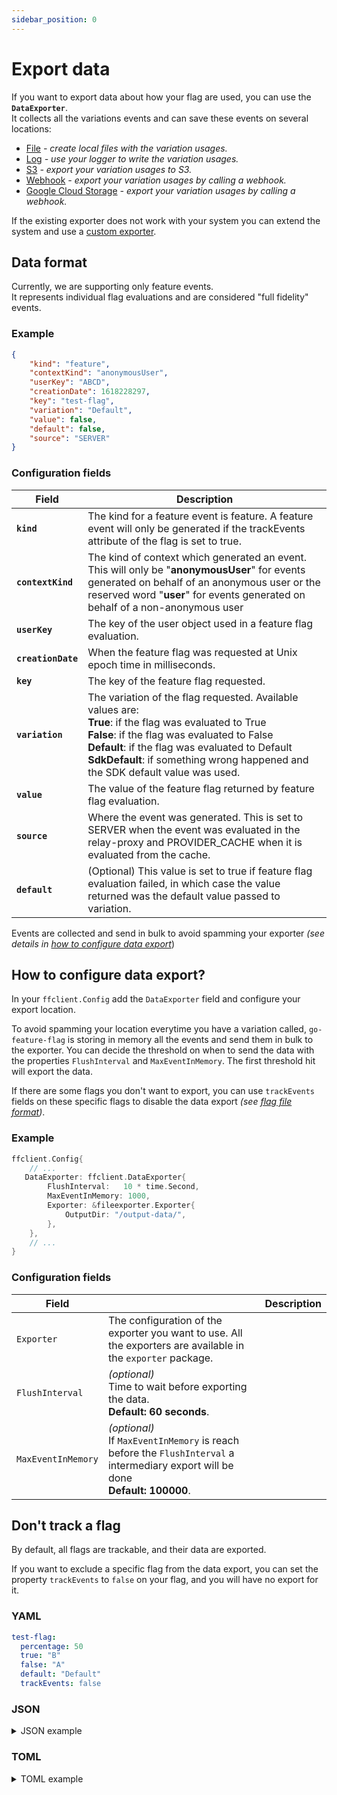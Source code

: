 ```yaml
---
sidebar_position: 0
---
```


# Export data

If you want to export data about how your flag are used, you can use the **`DataExporter`**.  
It collects all the variations events and can save these events on several locations:

- [File](file.md) *- create local files with the variation usages.*
- [Log](log.md) *- use your logger to write the variation usages.*
- [S3](s3.md) *- export your variation usages to S3.*
- [Webhook](webhook.md) *- export your variation usages by calling a webhook.*
- [Google Cloud Storage](google_cloud_storage.md) *- export your variation usages by calling a webhook.*

If the existing exporter does not work with your system you can extend the system and use a [custom exporter](custom.md).

## Data format

Currently, we are supporting only feature events.  
It represents individual flag evaluations and are considered "full fidelity" events.

### Example

```json linenums="1"
{
    "kind": "feature",
    "contextKind": "anonymousUser",
    "userKey": "ABCD",
    "creationDate": 1618228297,
    "key": "test-flag",
    "variation": "Default",
    "value": false,
    "default": false,
    "source": "SERVER"
}
```

### Configuration fields

| Field              | Description                                                                                                                                                                                                                                                                                             |
|--------------------|---------------------------------------------------------------------------------------------------------------------------------------------------------------------------------------------------------------------------------------------------------------------------------------------------------|
| **`kind`**         | The kind for a feature event is feature. A feature event will only be generated if the trackEvents attribute of the flag is set to true.                                                                                                                                                                |
| **`contextKind`**  | The kind of context which generated an event. This will only be "**anonymousUser**" for events generated on behalf of an anonymous user or the reserved word "**user**" for events generated on behalf of a non-anonymous user                                                                          |
| **`userKey`**      | The key of the user object used in a feature flag evaluation.                                                                                                                                                                                                                                           |
| **`creationDate`** | When the feature flag was requested at Unix epoch time in milliseconds.                                                                                                                                                                                                                                 |
| **`key`**          | The key of the feature flag requested.                                                                                                                                                                                                                                                                  |
| **`variation`**    | The variation of the flag requested. Available values are:<br/>**True**: if the flag was evaluated to True <br/>**False**: if the flag was evaluated to False<br/>**Default**: if the flag was evaluated to Default<br/>**SdkDefault**: if something wrong happened and the SDK default value was used. |
| **`value`**        | The value of the feature flag returned by feature flag evaluation.                                                                                                                                                                                                                                      |
| **`source`**       | Where the event was generated. This is set to SERVER when the event was evaluated in the relay-proxy and PROVIDER_CACHE when it is evaluated from the cache.             
| **`default`**      | (Optional) This value is set to true if feature flag evaluation failed, in which case the value returned was the default value passed to variation.                                                                                                                                                     |

Events are collected and send in bulk to avoid spamming your exporter *(see details in [how to configure data export](#how-to-configure-data-export)*)

## How to configure data export?

In your `ffclient.Config` add the `DataExporter` field and configure your export location.

To avoid spamming your location everytime you have a variation called, `go-feature-flag` is storing in memory all the events and send them in bulk to the exporter.
You can decide the threshold on when to send the data with the properties `FlushInterval` and `MaxEventInMemory`. The first threshold hit will export the data.

If there are some flags you don't want to export, you can use `trackEvents` fields on these specific flags to disable the data export *(see [flag file format](../../configure_flag/flag_format.mdx))*.

### Example

```go  linenums="1"
ffclient.Config{ 
    // ...
   DataExporter: ffclient.DataExporter{
        FlushInterval:   10 * time.Second,
        MaxEventInMemory: 1000,
        Exporter: &fileexporter.Exporter{
            OutputDir: "/output-data/",
        },
    },
    // ...
}
```

### Configuration fields

| Field              |                                                                                                                                        | Description |
|--------------------|----------------------------------------------------------------------------------------------------------------------------------------|-------------|
| `Exporter`         | The configuration of the exporter you want to use. All the exporters are available in the `exporter` package.                          |
| `FlushInterval`    | *(optional)*<br/>Time to wait before exporting the data.<br/>**Default: 60 seconds**.                                                  |
| `MaxEventInMemory` | *(optional)*<br/>If `MaxEventInMemory` is reach before the `FlushInterval` a intermediary export will be done<br/>**Default: 100000**. |

## Don't track a flag

By default, all flags are trackable, and their data are exported.

If you want to exclude a specific flag from the data export, you can set the property `trackEvents` to `false` on your flag, and you will have no export for it.

### YAML

```yaml
test-flag:
  percentage: 50
  true: "B"
  false: "A"
  default: "Default"
  trackEvents: false
```

### JSON

<details>
  <summary>JSON example</summary>

```json
{
  "test-flag": {
    "percentage": 50,
    "true": "B",
    "false": "A",
    "default": "Default",
    # highlight-next-line
    "trackEvents": false
  }
}
```

</details>

### TOML

<details>
  <summary>TOML example</summary>

```toml
[test-flag]
percentage = 50.0
true = "B"
false = "A"
default = "Default"
# highlight-next-line
trackEvents = false
```

</details>

